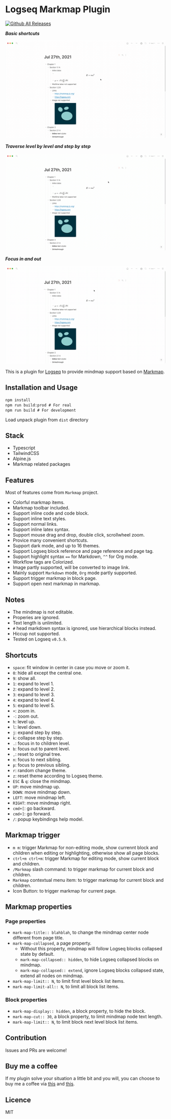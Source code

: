 # Logseq Markmap Plugin

[![Github All Releases](https://img.shields.io/github/downloads/vipzhicheng/logseq-plugin-mark-map/total.svg)](https://github.com/vipzhicheng/logseq-plugin-mark-map/releases)

***Basic shortcuts***

![Screencast1](./screencast1.gif)

***Traverse level by level and step by step***

![Screencast2](./screencast2.gif)

***Focus in and out***

![Screencast3](./screencast3.gif)

This is a plugin for [Logseq](https://github.com/logseq/logseq) to provide mindmap support based on [Markmap](https://github.com/gera2ld/markmap).

## Installation and Usage

```
npm install
npm run build:prod # For real
npm run build # For development
```

Load unpack plugin from `dist` directory

## Stack

* Typescript
* TailwindCSS
* Alpine.js
* Markmap related packages

## Features

Most of features come from `Markmap` project.

* Colorful markmap items.
* Markmap toolbar included.
* Support inline code and code block.
* Support inline text styles.
* Support normal links.
* Support inline latex syntax.
* Support mouse drag and drop, double click, scrollwheel zoom.
* Provice many convenient shortcuts.
* Support dark mode, and up to 16 themes.
* Support Logseq block reference and page reference and page tag.
* Support highlight syntax `==` for Markdown, `^^` for Org mode.
* Workflow tags are Colorized.
* Image partly supported, will be converted to image link.
* Mainly support `Markdown` mode, `Org` mode partly supported.
* Support trigger markmap in block page.
* Support open next markmap in markmap.

## Notes

* The mindmap is not editable.
* Properies are ignored.
* Text length is unlimited.
* `#` head markdown syntax is ignored, use hierarchical blocks instead.
* Hiccup not supported.
* Tested on Logseq `v0.5.9`.

## Shortcuts

* `space`: fit window in center in case you move or zoom it.
* `0`: hide all except the central one.
* `9`: show all.
* `1`: expand to level 1.
* `2`: expand to level 2.
* `3`: expand to level 3.
* `4`: expand to level 4.
* `5`: expand to level 5.
* `+`: zoom in.
* `-`: zoom out.
* `h`: level up.
* `l`: level down.
* `j`: expand step by step.
* `k`: collapse step by step.
* `.`: focus in to children level.
* `b`: focus out to parent level.
* `,`: reset to original tree.
* `n`: focus to next sibling.
* `p`: focus to previous sibling.
* `r`: random change theme.
* `z`: reset theme according to Logseq theme.
* `ESC` & `q`: close the mindmap.
* `UP`: move mindmap up.
* `DOWN`: move mindmap down.
* `LEFT`: move mindmap left.
* `RIGHT`: move mindmap right.
* `cmd+[`: go backward.
* `cmd+]`: go forward.
* `/`: popup keybindings help model.
## Markmap trigger

* `m m`: trigger Markmap for non-editing mode, show currennt block and children when editing or highlighting, otherwise show all page blocks.
* `ctrl+m ctrl+m`: trigger Markmap for editing mode, show current block and children.
* `/Markmap` slash command: to trigger markmap for current block and children.
* `Markmap` contextual menu item: to trigger markmap for current block and children.
* Icon Button: to trigger markmap for current page.

## Markmap properties

### Page properties

* `mark-map-title:: blahblah`, to change the mindmap center node different from page title.
* `mark-map-collapsed`, a page property.
  * Without this property, mindmap will follow Logseq blocks collapsed state by default.
  * `mark-map-collapsed:: hidden`, to hide Logseq collapsed blocks on mindmap.
  * `mark-map-collapsed:: extend`, ignore Logseq blocks collapsed state, extend all nodes on mindmap.
* `mark-map-limit:: N`, to limit first level block list items.
* `mark-map-limit-all:: N`, to limit all block list items.
### Block properties

* `mark-map-display:: hidden`, a block property, to hide the block.
* `mark-map-cut:: 30`, a block property, to limit mindmap node text length.
* `mark-map-limit:: N`, to limit block next level block list items.

## Contribution

Issues and PRs are welcome!

## Buy me a coffee

If my plugin solve your situation a little bit and you will, you can choose to buy me a coffee via [this](https://www.buymeacoffee.com/vipzhicheng) and [this](https://afdian.net/@vipzhicheng).

## Licence

MIT
